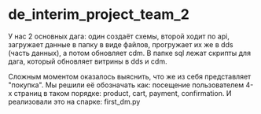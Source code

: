 # de_interim_project_team_2

У нас 2 основных дага: один создаёт схемы, второй ходит по api, загружает данные в папку в виде файлов, прогружает их же в dds (часть данных), а потом обновляет cdm. В папке sql лежат скрипты для дага, который обновляет витрины в dds и cdm.

Сложным моментом оказалось выяснить, что же из себя представляет "покупка". Мы решили её обозначать как: посещение пользователем 4-х страниц в таком порядке: product, cart, payment, confirmation. И реализовали это на спарке: first_dm.py
